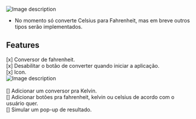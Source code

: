 ![Image description](https://i.imgur.com/m6x2NO9.png)

- No momento só converte Celsius para Fahrenheit, mas em breve outros tipos serão implementados.

## Features

[x] Conversor de fahrenheit. <br/>
[x] Desabilitar o botão de converter quando iniciar a aplicação.<br/>
[x] Icon.<br/> 
![Image description](https://i.imgur.com/Z9kxVgf.png) <br/><br/>
[] Adicionar um conversor pra Kelvin.<br/>
[] Adicionar botões pra fahrenheit, kelvin ou celsius de acordo com o usuário quer.<br/>
[] Simular um pop-up de resultado.<br/><br/>

